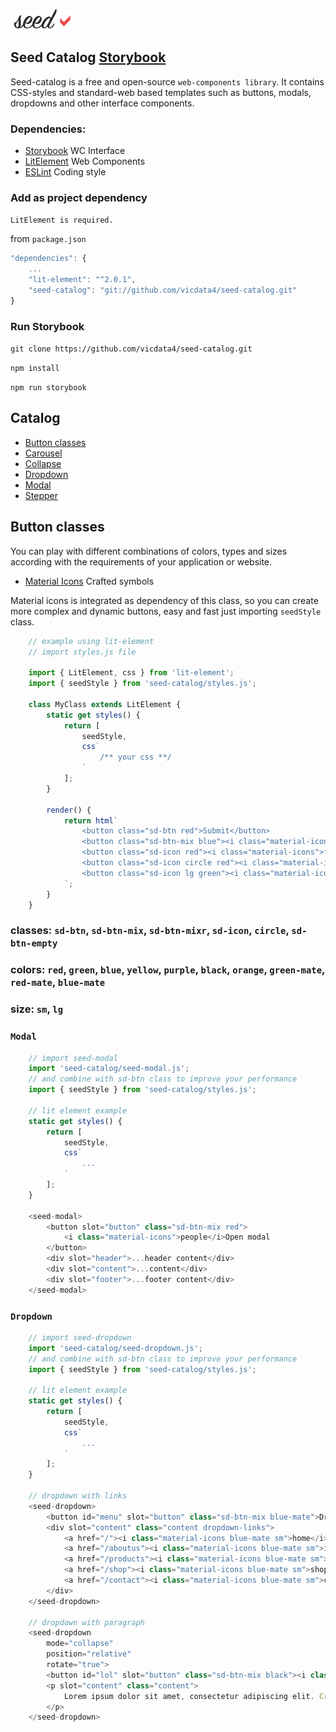 ![](assets/logo_md.png?v=4&s=100)

## Seed Catalog [Storybook](https://seed-catalog.web.app)

Seed-catalog is a free and open-source `web-components library`. It contains CSS-styles and standard-web based templates such as buttons, modals, dropdowns and other interface components.


### Dependencies:
- [Storybook](https://storybook.js.org) WC Interface
- [LitElement](https://lit-element.polymer-project.org) Web Components
- [ESLint](https://eslint.org) Coding style


###  Add as project dependency

`LitElement is required.`

from `package.json`

```js
"dependencies": {
    ...
    "lit-element": "^2.0.1",
    "seed-catalog": "git://github.com/vicdata4/seed-catalog.git"
}
```

### Run Storybook

`git clone https://github.com/vicdata4/seed-catalog.git`

`npm install`

`npm run storybook`

## Catalog

- [Button classes](#button-classes)
- [Carousel](#carousel)
- [Collapse](#collapse)
- [Dropdown](#dropdown)
- [Modal](#modal)
- [Stepper](#stepper)

## Button classes

You can play with different combinations of colors, types and sizes according with the requirements of your application or website.

- [Material Icons](https://material.io/resources/icons) Crafted symbols

Material icons is integrated as dependency of this class, so you can create more complex and dynamic buttons, easy and fast just importing `seedStyle` class.

```js
    // example using lit-element
    // import styles.js file

    import { LitElement, css } from 'lit-element';
    import { seedStyle } from 'seed-catalog/styles.js';

    class MyClass extends LitElement {
        static get styles() {
            return [
                seedStyle,
                css`
                    /** your css **/
                `
            ];
        }

        render() {
            return html`
                <button class="sd-btn red">Submit</button>
                <button class="sd-btn-mix blue"><i class="material-icons">folder</i>Folder</button>
                <button class="sd-icon red"><i class="material-icons">folder</i></button>
                <button class="sd-icon circle red"><i class="material-icons">face</i></button>
                <button class="sd-icon lg green"><i class="material-icons">face</i></button>
            `;
        }
    }
```

### classes: `sd-btn`, `sd-btn-mix`, `sd-btn-mixr`, `sd-icon`, `circle`, `sd-btn-empty`

### colors: `red`, `green`, `blue`, `yellow`, `purple`, `black`, `orange`, `green-mate`, `red-mate`, `blue-mate`

### size: `sm`, `lg`

### `Modal`

```js
    // import seed-modal
    import 'seed-catalog/seed-modal.js';
    // and combine with sd-btn class to improve your performance
    import { seedStyle } from 'seed-catalog/styles.js';

    // lit element example
    static get styles() {
        return [
            seedStyle,
            css`
                ...
            `
        ];
    }

    <seed-modal>
        <button slot="button" class="sd-btn-mix red">
            <i class="material-icons">people</i>Open modal
        </button>
        <div slot="header">...header content</div>
        <div slot="content">...content</div>
        <div slot="footer">...footer content</div> 
    </seed-modal>
```

### `Dropdown`

```js
    // import seed-dropdown
    import 'seed-catalog/seed-dropdown.js';
    // and combine with sd-btn class to improve your performance
    import { seedStyle } from 'seed-catalog/styles.js';

    // lit element example
    static get styles() {
        return [
            seedStyle,
            css`
                ...
            `
        ];
    }

    // dropdown with links
    <seed-dropdown>
        <button id="menu" slot="button" class="sd-btn-mix blue-mate">Dropwdown Links</button>
        <div slot="content" class="content dropdown-links">
            <a href="/"><i class="material-icons blue-mate sm">home</i>Home</a>
            <a href="/aboutus"><i class="material-icons blue-mate sm">info</i>About us</a>
            <a href="/products"><i class="material-icons blue-mate sm">web</i>Products</a>
            <a href="/shop"><i class="material-icons blue-mate sm">shop</i>Shop</a>
            <a href="/contact"><i class="material-icons blue-mate sm">contact_mail</i>Contact</a>
        </div>
    </seed-dropdown>

    // dropdown with paragraph
    <seed-dropdown
        mode="collapse"
        position="relative"
        rotate="true">
        <button id="lol" slot="button" class="sd-btn-mix black"><i class="material-icons">keyboard_arrow_down</i>Collapse 1</button>
        <p slot="content" class="content">
            Lorem ipsum dolor sit amet, consectetur adipiscing elit. Cras ut viverra leo, vel dapibus quam. Proin a sollicitudin quam, eget viverra diam. Donec euismod mattis dignissim. Fusce convallis lacus enim, eget ultricies neque tristique vel. Fusce vehicula, elit id ultrices dignissim, nibh mauris feugiat justo, a fermentum velit diam at enim.
        </p>
    </seed-dropdown>
```

